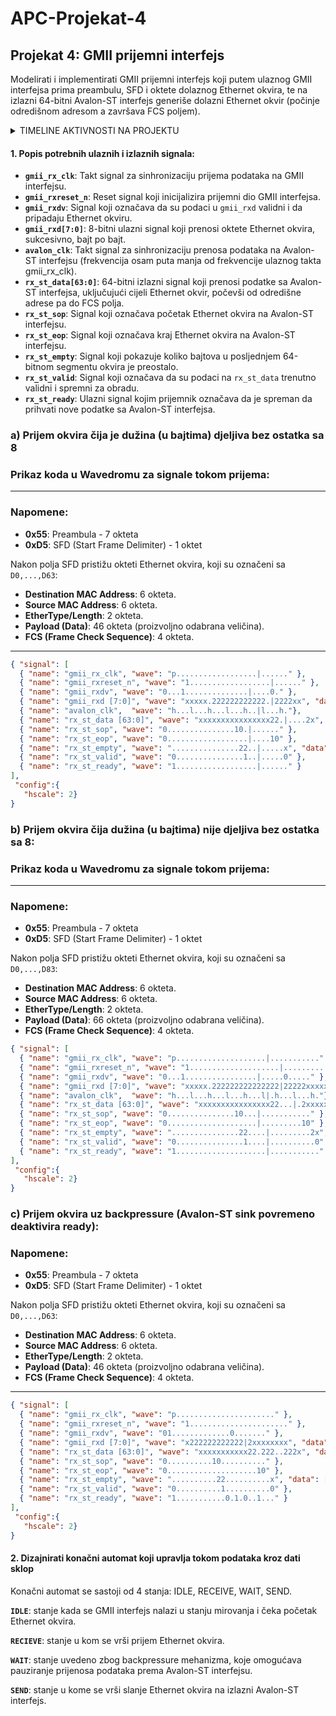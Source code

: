 # APC-Projekat-4

## Projekat 4: GMII prijemni interfejs
Modelirati i implementirati GMII prijemni interfejs koji putem ulaznog GMII interfejsa prima
preambulu, SFD i oktete dolaznog Ethernet okvira, te na izlazni 64-bitni Avalon-ST interfejs
generiše dolazni Ethernet okvir (počinje odredišnom adresom a završava FCS poljem).

<details>
  <summary>TIMELINE AKTIVNOSTI NA PROJEKTU</summary>

  **08.12.2024.** OPIS SIGNALA I PRIKAZ SIGNALA U WAVEDROM-U  
  **10.12.2024.** OPIS SIGNALA I PRIKAZ SIGNALA U WAVEDROM-U  
  **11.12.2024.** MODIFICARNI PRIKAZ SIGNALA U WAVEDROM-U  
  **12.12.2024.** PREPRAVKA WAVEDROM-A PO UPUTAMA IZ ISSUES <br>
  **15.12.2024.** DRUGI DIO PROJEKTNOG ZADATKA - FSM DIJAGRAM
  **16.12.2024.** PREPRAVKA WAVEDROM-A PO UPUTAMA IZ ISSUES <br>

</details>

#### **1. Popis potrebnih ulaznih i izlaznih signala:**
- **`gmii_rx_clk`**: Takt signal za sinhronizaciju prijema podataka na GMII interfejsu.
- **`gmii_rxreset_n`**: Reset signal koji inicijalizira prijemni dio GMII interfejsa.
- **`gmii_rxdv`**: Signal koji označava da su podaci u `gmii_rxd` validni i da pripadaju Ethernet okviru.
- **`gmii_rxd[7:0]`**: 8-bitni ulazni signal koji prenosi oktete Ethernet okvira, sukcesivno, bajt po bajt.
- **`avalon_clk`**: Takt signal za sinhronizaciju prenosa podataka na Avalon-ST interfejsu (frekvencija osam puta manja od frekvencije ulaznog takta gmii_rx_clk).
- **`rx_st_data[63:0]`**: 64-bitni izlazni signal koji prenosi podatke sa Avalon-ST interfejsa, uključujući cijeli Ethernet okvir, počevši od odredišne adrese pa do FCS polja.
- **`rx_st_sop`**: Signal koji označava početak Ethernet okvira na Avalon-ST interfejsu.
- **`rx_st_eop`**: Signal koji označava kraj Ethernet okvira na Avalon-ST interfejsu.
- **`rx_st_empty`**: Signal koji pokazuje koliko bajtova u posljednjem 64-bitnom segmentu okvira je preostalo.
- **`rx_st_valid`**: Signal koji označava da su podaci na `rx_st_data` trenutno validni i spremni za obradu.
- **`rx_st_ready`**: Ulazni signal kojim prijemnik označava da je spreman da prihvati nove podatke sa Avalon-ST interfejsa.
  
### **a) Prijem okvira čija je dužina (u bajtima) djeljiva bez ostatka sa 8**
### Prikaz koda u Wavedromu za signale tokom prijema:
---

### Napomene:
- **0x55**: Preambula - 7 okteta
- **0xD5**: SFD (Start Frame Delimiter) - 1 oktet

Nakon polja SFD pristižu okteti Ethernet okvira, koji su označeni sa `D0,...,D63`:
- **Destination MAC Address**: 6 okteta.
- **Source MAC Address**: 6 okteta.
- **EtherType/Length**: 2 okteta.
- **Payload (Data)**: 46 okteta (proizvoljno odabrana veličina).
- **FCS (Frame Check Sequence)**: 4 okteta.

---

```json
{ "signal": [
  { "name": "gmii_rx_clk", "wave": "p..................|......" },
  { "name": "gmii_rxreset_n", "wave": "1..................|......" },
  { "name": "gmii_rxdv", "wave": "0...1..............|....0." },
  { "name": "gmii_rxd [7:0]", "wave": "xxxxx.222222222222.|2222xx", "data": ["0x55", "0xD5", "D0", "D1", "D2", "D3", "D4", "D5", "D6", "D7", "D8", " ", "D60","D61","D62","D63"] },
  { "name": "avalon_clk",  "wave": "h...l...h...l...h..|l...h."}, 
  { "name": "rx_st_data [63:0]", "wave": "xxxxxxxxxxxxxxxx22.|....2x", "data": ["D0-D7",  " ", "D56-D63"] },
  { "name": "rx_st_sop", "wave": "0...............10.|......" },
  { "name": "rx_st_eop", "wave": "0..................|....10" },
  { "name": "rx_st_empty", "wave": "...............22..|.....x", "data": ["0"] },
  { "name": "rx_st_valid", "wave": "0...............1..|.....0" },
  { "name": "rx_st_ready", "wave": "1..................|......" }
],
 "config":{
   "hscale": 2}
}
```

### **b) Prijem okvira čija dužina (u bajtima) nije djeljiva bez ostatka sa 8:**
### Prikaz koda u Wavedromu za signale tokom prijema:
---

### Napomene:
- **0x55**: Preambula - 7 okteta
- **0xD5**: SFD (Start Frame Delimiter) - 1 oktet

Nakon polja SFD pristižu okteti Ethernet okvira, koji su označeni sa `D0,...,D83`:
- **Destination MAC Address**: 6 okteta.
- **Source MAC Address**: 6 okteta.
- **EtherType/Length**: 2 okteta.
- **Payload (Data)**: 66 okteta (proizvoljno odabrana veličina).
- **FCS (Frame Check Sequence)**: 4 okteta.

```json
{ "signal": [
  { "name": "gmii_rx_clk", "wave": "p....................|..........." },
  { "name": "gmii_rxreset_n", "wave": "1....................|..........." },
  { "name": "gmii_rxdv", "wave": "0...1................|.....0....." },
  { "name": "gmii_rxd [7:0]", "wave": "xxxxx.222222222222222|22222xxxxxx", "data": ["0x55", "0xD5", "D0", "D1", "D2", "D3", "D4", "D5", "D6", "D7", "D8","D9", "D10", "D11", " ", "D79","D80","D81","D82","D83"] },
  { "name": "avalon_clk",  "wave": "h...l...h...l...h...l|.h...l...h."}, 
  { "name": "rx_st_data [63:0]", "wave": "xxxxxxxxxxxxxxxx22...|.2xxxxxxx2x", "data": ["D0-D7",  " ", "D72-D79", "D80-D83"] },
  { "name": "rx_st_sop", "wave": "0...............10...|..........." },
  { "name": "rx_st_eop", "wave": "0....................|.........10" },
  { "name": "rx_st_empty", "wave": "...............22....|.........2x", "data": ["0","4"] },
  { "name": "rx_st_valid", "wave": "0...............1....|..........0" },
  { "name": "rx_st_ready", "wave": "1....................|..........." }
],
 "config":{
   "hscale": 2}
}
```
### **c) Prijem okvira uz backpressure (Avalon-ST sink povremeno deaktivira ready):**

### Napomene:
- **0x55**: Preambula - 7 okteta
- **0xD5**: SFD (Start Frame Delimiter) - 1 oktet

Nakon polja SFD pristižu okteti Ethernet okvira, koji su označeni sa `D0,...,D63`:
- **Destination MAC Address**: 6 okteta.
- **Source MAC Address**: 6 okteta.
- **EtherType/Length**: 2 okteta.
- **Payload (Data)**: 46 okteta (proizvoljno odabrana veličina).
- **FCS (Frame Check Sequence)**: 4 okteta.

---
```json
{ "signal": [
  { "name": "gmii_rx_clk", "wave": "p......................" },
  { "name": "gmii_rxreset_n", "wave": "1......................" },
  { "name": "gmii_rxdv", "wave": "01.............0......." },
  { "name": "gmii_rxd [7:0]", "wave": "x222222222222|2xxxxxxxx", "data": ["0x55", "0xD5", "D0", "D1", "D2", "D3", "D4", "D5", "D6", "D7", "D8", " ","D63"] },
  { "name": "rx_st_data [63:0]", "wave": "xxxxxxxxxxx22.222..222x", "data": ["D0-D7", "D8-D15 ","D16-D23","D24-D31","D32-D39", "D40-D47","D48-D55", "D56-D63"] },
  { "name": "rx_st_sop", "wave": "0..........10.........." },
  { "name": "rx_st_eop", "wave": "0....................10" },
  { "name": "rx_st_empty", "wave": "..........22..........x", "data": ["0"] },
  { "name": "rx_st_valid", "wave": "0..........1..........0" },
  { "name": "rx_st_ready", "wave": "1...........0.1.0..1..." }
],
 "config":{
   "hscale": 2}
}
```

#### **2. Dizajnirati konačni automat koji upravlja tokom podataka kroz dati sklop**

Konačni automat se sastoji od 4 stanja: IDLE, RECEIVE, WAIT, SEND.

**`IDLE`**: stanje kada se GMII interfejs nalazi u stanju mirovanja i čeka početak Ethernet okvira.

**`RECIEVE`**: stanje u kom se vrši prijem Ethernet okvira.

**`WAIT`**: stanje uvedeno zbog backpressure mehanizma, koje omogućava pauziranje prijenosa podataka prema Avalon-ST interfejsu.

**`SEND`**: stanje u kome se vrši slanje Ethernet okvira na izlazni Avalon-ST interfejs.

